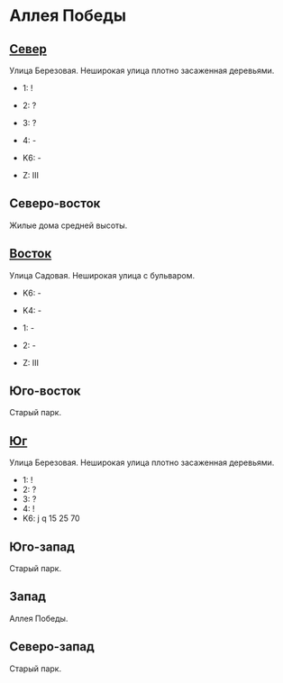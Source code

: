 # Аллея Победы

## [Север](./10550090.md)

Улица Березовая.
Неширокая улица плотно засаженная деревьями.

* 1:    !
* 2:    ?
* 3:    ?
* 4:    -
* K6:   -

* Z:    III

## Северо-восток

Жилые дома средней высоты.

## [Восток](./10565090.md)

Улица Садовая.
Неширокая улица с бульваром.

* K6:   -
* K4:   -
* 1:    -
* 2:    -

* Z:    III

## Юго-восток

Старый парк.

## [Юг](./10550100.md)

Улица Березовая.
Неширокая улица плотно засаженная деревьями.

* 1:    !
* 2:    ?
* 3:    ?
* 4:    !
* K6:   j   q
        15  25  70

## Юго-запад

Старый парк.

## Запад

Аллея Победы.

## Северо-запад

Старый парк.

